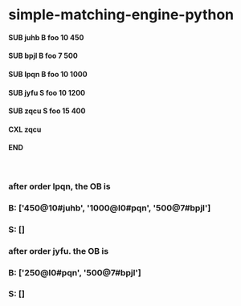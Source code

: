 # simple-matching-engine-python

#### SUB juhb B foo 10 450
#### SUB bpjl B foo 7 500
#### SUB lpqn B foo 10 1000
#### SUB jyfu S foo 10 1200
#### SUB zqcu S foo 15 400
#### CXL zqcu
#### END
<br>

### after order lpqn, the OB is 
### B: ['450@10#juhb', '1000@l0#pqn', '500@7#bpjl']
### S: []
### after order jyfu. the OB is 
### B: ['250@l0#pqn', '500@7#bpjl']
### S: []
